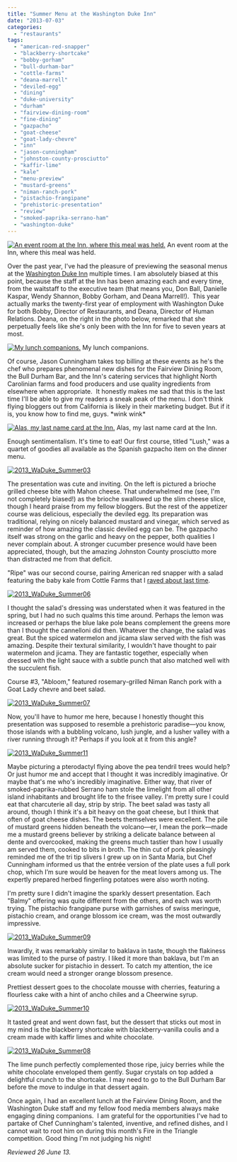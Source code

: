 ```yaml
---
title: "Summer Menu at the Washington Duke Inn"
date: "2013-07-03"
categories:
  - "restaurants"
tags:
  - "american-red-snapper"
  - "blackberry-shortcake"
  - "bobby-gorham"
  - "bull-durham-bar"
  - "cottle-farms"
  - "deana-marrell"
  - "deviled-egg"
  - "dining"
  - "duke-university"
  - "durham"
  - "fairview-dining-room"
  - "fine-dining"
  - "gazpacho"
  - "goat-cheese"
  - "goat-lady-chevre"
  - "inn"
  - "jason-cunningham"
  - "johnston-county-prosciutto"
  - "kaffir-lime"
  - "kale"
  - "menu-preview"
  - "mustard-greens"
  - "niman-ranch-pork"
  - "pistachio-frangipane"
  - "prehistoric-presentation"
  - "review"
  - "smoked-paprika-serrano-ham"
  - "washington-duke"
---
```





<div class="caption">

[![An event room at the Inn, where this meal was held.](http://s3.amazonaws.com/thegourmez-wpmedia/2013/07/2013_WaDuke_Summer05-332x500.jpg)](http://www.thegourmez.com/2013/07/summer-menu-at-the-washington-duke-inn/2013_waduke_summer05/) An event room at the Inn, where this meal was held.</div>


Over the past year, I've had the pleasure of previewing the seasonal menus at the [Washington Duke Inn](http://www.washingtondukeinn.com/) multiple times. I am absolutely biased at this point, because the staff at the Inn has been amazing each and every time, from the waitstaff to the executive team (that means you, Don Ball, Danielle Kaspar, Wendy Shannon, Bobby Gorham, and Deana Marrell!).  This year actually marks the twenty-first year of employment with Washington Duke for both Bobby, Director of Restaurants, and Deana, Director of Human Relations. Deana, on the right in the photo below, remarked that she perpetually feels like she's only been with the Inn for five to seven years at most.




<div class="caption">

[![ My lunch companions.](http://s3.amazonaws.com/thegourmez-wpmedia/2013/07/2013_WaDuke_Summer04-500x332.jpg)](http://www.thegourmez.com/2013/07/summer-menu-at-the-washington-duke-inn/2013_waduke_summer04/) My lunch companions.</div>


Of course, Jason Cunningham takes top billing at these events as he's the chef who prepares phenomenal new dishes for the Fairview Dining Room, the Bull Durham Bar, and the Inn's catering services that highlight North Carolinian farms and food producers and use quality ingredients from elsewhere when appropriate.  It honestly makes me sad that this is the last time I'll be able to give my readers a sneak peak of the menu. I don't think flying bloggers out from California is likely in their marketing budget. But if it is, you know how to find me, guys. \*wink wink\*




<div class="caption">

[![Alas, my last name card at the Inn.](http://s3.amazonaws.com/thegourmez-wpmedia/2013/07/2013_WaDuke_Summer01-500x332.jpg)](http://www.thegourmez.com/2013/07/summer-menu-at-the-washington-duke-inn/2013_waduke_summer01/) Alas, my last name card at the Inn.</div>


Enough sentimentalism. It's time to eat! Our first course, titled "Lush," was a quartet of goodies all available as the Spanish gazpacho item on the dinner menu.

[![2013_WaDuke_Summer03](http://s3.amazonaws.com/thegourmez-wpmedia/2013/07/2013_WaDuke_Summer03-500x332.jpg)](http://www.thegourmez.com/2013/07/summer-menu-at-the-washington-duke-inn/2013_waduke_summer03/)

The presentation was cute and inviting. On the left is pictured a brioche grilled cheese bite with Mahon cheese. That underwhelmed me (see, I'm not completely biased!) as the brioche swallowed up the slim cheese slice, though I heard praise from my fellow bloggers. But the rest of the appetizer course was delicious, especially the deviled egg. Its preparation was traditional, relying on nicely balanced mustard and vinegar, which served as reminder of how amazing the classic deviled egg can be. The gazpacho itself was strong on the garlic and heavy on the pepper, both qualities I never complain about. A stronger cucumber presence would have been appreciated, though, but the amazing Johnston County prosciutto more than distracted me from that deficit.

"Ripe" was our second course, pairing American red snapper with a salad featuring the baby kale from Cottle Farms that I [raved about last time](http://www.thegourmez.com/2013/04/fairview-dining-room-spring-2013-media-lunch/).

[![2013_WaDuke_Summer06](http://s3.amazonaws.com/thegourmez-wpmedia/2013/07/2013_WaDuke_Summer06-500x332.jpg)](http://www.thegourmez.com/2013/07/summer-menu-at-the-washington-duke-inn/2013_waduke_summer06/)

I thought the salad's dressing was understated when it was featured in the spring, but I had no such qualms this time around. Perhaps the lemon was increased or perhaps the blue lake pole beans complement the greens more than I thought the cannelloni did then. Whatever the change, the salad was great. But the spiced watermelon and jicama slaw served with the fish was amazing. Despite their textural similarity, I wouldn't have thought to pair watermelon and jicama. They are fantastic together, especially when dressed with the light sauce with a subtle punch that also matched well with the succulent fish.

Course #3, "Abloom," featured rosemary-grilled Niman Ranch pork with a Goat Lady chevre and beet salad.

[![2013_WaDuke_Summer07](http://s3.amazonaws.com/thegourmez-wpmedia/2013/07/2013_WaDuke_Summer07-500x332.jpg)](http://www.thegourmez.com/2013/07/summer-menu-at-the-washington-duke-inn/2013_waduke_summer07/)

Now, you'll have to humor me here, because I honestly thought this presentation was supposed to resemble a prehistoric paradise—you know, those islands with a bubbling volcano, lush jungle, and a lusher valley with a river running through it? Perhaps if you look at it from this angle?

[![2013_WaDuke_Summer11](http://s3.amazonaws.com/thegourmez-wpmedia/2013/07/2013_WaDuke_Summer11-500x332.jpg)](http://www.thegourmez.com/2013/07/summer-menu-at-the-washington-duke-inn/2013_waduke_summer11/)

Maybe picturing a pterodactyl flying above the pea tendril trees would help? Or just humor me and accept that I thought it was incredibly imaginative. Or maybe that's me who's incredibly imaginative. Either way, that river of smoked-paprika-rubbed Serrano ham stole the limelight from all other island inhabitants and brought life to the frisee valley. I'm pretty sure I could eat that charcuterie all day, strip by strip. The beet salad was tasty all around, though I think it's a bit heavy on the goat cheese, but I think that often of goat cheese dishes. The beets themselves were excellent. The pile of mustard greens hidden beneath the volcano—er, I mean the pork—made me a mustard greens believer by striking a delicate balance between al dente and overcooked, making the greens much tastier than how I usually am served them, cooked to bits in broth. The thin cut of pork pleasingly reminded me of the tri tip slivers I grew up on in Santa Maria, but Chef Cunningham informed us that the entrée version of the plate uses a full pork chop, which I’m sure would be heaven for the meat lovers among us. The expertly prepared herbed fingerling potatoes were also worth noting.

I'm pretty sure I didn't imagine the sparkly dessert presentation. Each "Balmy" offering was quite different from the others, and each was worth trying. The pistachio frangipane purse with garnishes of swiss meringue, pistachio cream, and orange blossom ice cream, was the most outwardly impressive.

[![2013_WaDuke_Summer09](http://s3.amazonaws.com/thegourmez-wpmedia/2013/07/2013_WaDuke_Summer09-370x500.jpg)](http://www.thegourmez.com/2013/07/summer-menu-at-the-washington-duke-inn/2013_waduke_summer09/)

Inwardly, it was remarkably similar to baklava in taste, though the flakiness was limited to the purse of pastry. I liked it more than baklava, but I'm an absolute sucker for pistachio in dessert. To catch my attention, the ice cream would need a stronger orange blossom presence.

Prettiest dessert goes to the chocolate mousse with cherries, featuring a flourless cake with a hint of ancho chiles and a Cheerwine syrup.

[![2013_WaDuke_Summer10](http://s3.amazonaws.com/thegourmez-wpmedia/2013/07/2013_WaDuke_Summer10-500x332.jpg)](http://www.thegourmez.com/2013/07/summer-menu-at-the-washington-duke-inn/2013_waduke_summer10/)

It tasted great and went down fast, but the dessert that sticks out most in my mind is the blackberry shortcake with blackberry-vanilla coulis and a cream made with kaffir limes and white chocolate.

[![2013_WaDuke_Summer08](http://s3.amazonaws.com/thegourmez-wpmedia/2013/07/2013_WaDuke_Summer08-500x332.jpg)](http://www.thegourmez.com/2013/07/summer-menu-at-the-washington-duke-inn/2013_waduke_summer08/)

The lime punch perfectly complemented those ripe, juicy berries while the white chocolate enveloped them gently. Sugar crystals on top added a delightful crunch to the shortcake. I may need to go to the Bull Durham Bar before the move to indulge in that dessert again.

Once again, I had an excellent lunch at the Fairview Dining Room, and the Washington Duke staff and my fellow food media members always make engaging dining companions.  I am grateful for the opportunities I've had to partake of Chef Cunningham's talented, inventive, and refined dishes, and I cannot wait to root him on during this month's Fire in the Triangle competition. Good thing I'm not judging his night!

_Reviewed 26 June 13._
